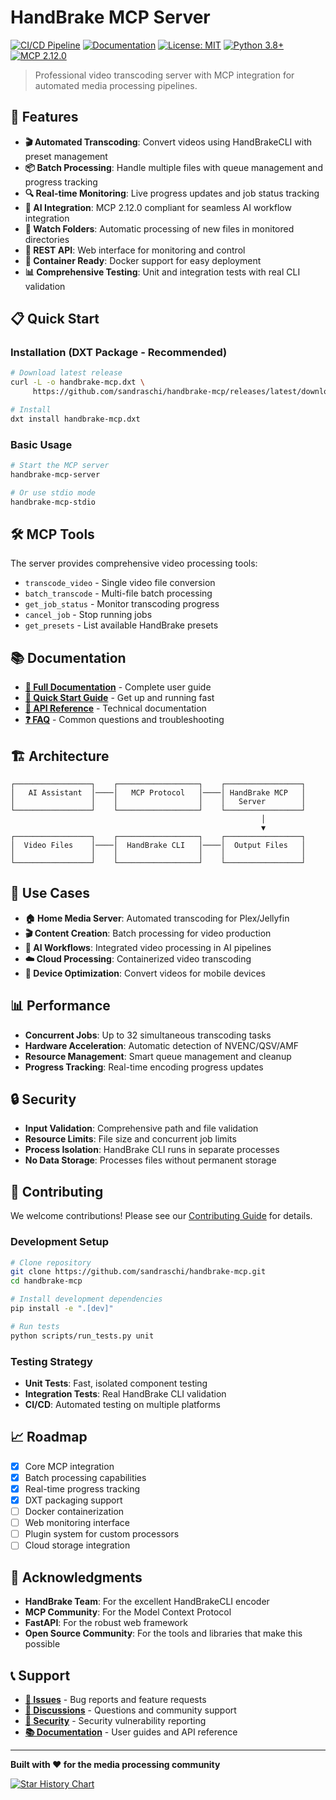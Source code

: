 # HandBrake MCP Server

[![CI/CD Pipeline](https://github.com/sandraschi/handbrake-mcp/actions/workflows/ci.yml/badge.svg)](https://github.com/sandraschi/handbrake-mcp/actions/workflows/ci.yml)
[![Documentation](https://img.shields.io/badge/docs-mkdocs-blue)](https://sandraschi.github.io/handbrake-mcp/)
[![License: MIT](https://img.shields.io/badge/License-MIT-yellow.svg)](https://opensource.org/licenses/MIT)
[![Python 3.8+](https://img.shields.io/badge/python-3.8+-blue.svg)](https://www.python.org/downloads/)
[![MCP 2.12.0](https://img.shields.io/badge/MCP-2.12.0-green.svg)](https://modelcontextprotocol.io/)

> Professional video transcoding server with MCP integration for automated media processing pipelines.

## 🚀 Features

- **🎬 Automated Transcoding**: Convert videos using HandBrakeCLI with preset management
- **📦 Batch Processing**: Handle multiple files with queue management and progress tracking
- **🔍 Real-time Monitoring**: Live progress updates and job status tracking
- **🤖 AI Integration**: MCP 2.12.0 compliant for seamless AI workflow integration
- **📁 Watch Folders**: Automatic processing of new files in monitored directories
- **🔧 REST API**: Web interface for monitoring and control
- **🐳 Container Ready**: Docker support for easy deployment
- **📊 Comprehensive Testing**: Unit and integration tests with real CLI validation

## 📋 Quick Start

### Installation (DXT Package - Recommended)

```bash
# Download latest release
curl -L -o handbrake-mcp.dxt \
     https://github.com/sandraschi/handbrake-mcp/releases/latest/download/handbrake-mcp.dxt

# Install
dxt install handbrake-mcp.dxt
```

### Basic Usage

```bash
# Start the MCP server
handbrake-mcp-server

# Or use stdio mode
handbrake-mcp-stdio
```

## 🛠️ MCP Tools

The server provides comprehensive video processing tools:

- `transcode_video` - Single video file conversion
- `batch_transcode` - Multi-file batch processing
- `get_job_status` - Monitor transcoding progress
- `cancel_job` - Stop running jobs
- `get_presets` - List available HandBrake presets

## 📚 Documentation

- **[📖 Full Documentation](https://sandraschi.github.io/handbrake-mcp/)** - Complete user guide
- **[🚀 Quick Start Guide](https://sandraschi.github.io/handbrake-mcp/quick-start/)** - Get up and running fast
- **[🔧 API Reference](https://sandraschi.github.io/handbrake-mcp/api/tools/)** - Technical documentation
- **[❓ FAQ](https://sandraschi.github.io/handbrake-mcp/about/faq/)** - Common questions and troubleshooting

## 🏗️ Architecture

```
┌─────────────────┐    ┌──────────────────┐    ┌─────────────────┐
│   AI Assistant  │────│   MCP Protocol   │────│ HandBrake MCP   │
│                 │    │                  │    │   Server        │
└─────────────────┘    └──────────────────┘    └─────────────────┘
                                                        │
                                                        ▼
┌─────────────────┐    ┌──────────────────┐    ┌─────────────────┐
│  Video Files    │────│  HandBrake CLI   │────│  Output Files   │
│                 │    │                  │    │                 │
└─────────────────┘    └──────────────────┘    └─────────────────┘
```

## 🎯 Use Cases

- **🏠 Home Media Server**: Automated transcoding for Plex/Jellyfin
- **🎬 Content Creation**: Batch processing for video production
- **🤖 AI Workflows**: Integrated video processing in AI pipelines
- **☁️ Cloud Processing**: Containerized video transcoding
- **📱 Device Optimization**: Convert videos for mobile devices

## 📊 Performance

- **Concurrent Jobs**: Up to 32 simultaneous transcoding tasks
- **Hardware Acceleration**: Automatic detection of NVENC/QSV/AMF
- **Resource Management**: Smart queue management and cleanup
- **Progress Tracking**: Real-time encoding progress updates

## 🔒 Security

- **Input Validation**: Comprehensive path and file validation
- **Resource Limits**: File size and concurrent job limits
- **Process Isolation**: HandBrake CLI runs in separate processes
- **No Data Storage**: Processes files without permanent storage

## 🤝 Contributing

We welcome contributions! Please see our [Contributing Guide](CONTRIBUTING.md) for details.

### Development Setup

```bash
# Clone repository
git clone https://github.com/sandraschi/handbrake-mcp.git
cd handbrake-mcp

# Install development dependencies
pip install -e ".[dev]"

# Run tests
python scripts/run_tests.py unit
```

### Testing Strategy

- **Unit Tests**: Fast, isolated component testing
- **Integration Tests**: Real HandBrake CLI validation
- **CI/CD**: Automated testing on multiple platforms

## 📈 Roadmap

- [x] Core MCP integration
- [x] Batch processing capabilities
- [x] Real-time progress tracking
- [x] DXT packaging support
- [ ] Docker containerization
- [ ] Web monitoring interface
- [ ] Plugin system for custom processors
- [ ] Cloud storage integration

## 🙏 Acknowledgments

- **HandBrake Team**: For the excellent HandBrakeCLI encoder
- **MCP Community**: For the Model Context Protocol
- **FastAPI**: For the robust web framework
- **Open Source Community**: For the tools and libraries that make this possible

## 📞 Support

- **[🐛 Issues](https://github.com/sandraschi/handbrake-mcp/issues)** - Bug reports and feature requests
- **[💬 Discussions](https://github.com/sandraschi/handbrake-mcp/discussions)** - Questions and community support
- **[📧 Security](SECURITY.md)** - Security vulnerability reporting
- **[📚 Documentation](https://sandraschi.github.io/handbrake-mcp/)** - User guides and API reference

---

**Built with ❤️ for the media processing community**

[![Star History Chart](https://api.star-history.com/svg?repos=sandraschi/handbrake-mcp&type=Date)](https://star-history.com/#sandraschi/handbrake-mcp&Date)

